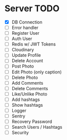 # Server TODO

- [x] DB Connection
- [ ] Error handler
- [ ] Register User
- [ ] Auth User
- [ ] Redis w/ JWT Tokens
- [ ] Cloudinary
- [ ] Update Profile
- [ ] Delete Account
- [ ] Post Photo
- [ ] Edit Photo (only caption)
- [ ] Delete Photo
- [ ] Add Comments
- [ ] Delete Comments
- [ ] Like/Unlike Photo
- [ ] Add hashtags
- [ ] Show hashtags
- [ ] Logger
- [ ] Sentry
- [ ] Recovery Password
- [ ] Search Users / Hashtags
- [ ] Security
